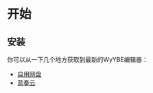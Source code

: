 # 开始

## 安装
你可以从一下几个地方获取到最新的WyYBE编辑器：

 - [自用网盘](https://pan.kingsr.cc/s/9jsmd70c)
 - [蓝奏云](https://www.lanzous.com/b00z7ehfe)
  

